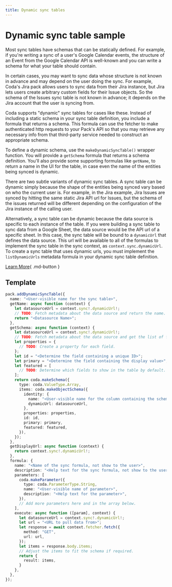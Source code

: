 ```yaml
---
title: Dynamic sync tables
---
```


# Dynamic sync table sample

Most sync tables have schemas that can be statically defined. For example, if you're writing a sync of a user's Google Calendar events, the structure of an Event from the Google Calendar API is well-known and you can write a schema for what your table should contain.

In certain cases, you may want to sync data whose structure is not known in advance and may depend on the user doing the sync. For example, Coda's Jira pack allows users to sync data from their Jira instance, but Jira lets users create arbitrary custom fields for their Issue objects. So the schema of the Issues sync table is not known in advance; it depends on the Jira account that the user is syncing from.

Coda supports "dynamic" sync tables for cases like these. Instead of including a static schema in your sync table definition, you include a formula that returns a schema. This formula can use the fetcher to make authenticated http requests to your Pack's API so that you may retrieve any necessary info from that third-party service needed to construct an appropriate schema.

To define a dynamic schema, use the `makeDynamicSyncTable()` wrapper function. You will provide a `getSchema` formula that returns a schema definition. You'll also provide some supporting formulas like `getName`, to return a name in the UI for the table, in case even the name of the entities being synced is dynamic.

There are two subtle variants of dynamic sync tables. A sync table can be dynamic simply because the shape of the entities being synced vary based on who the current user is. For example, in the Jira example, Jira Issues are synced by hitting the same static Jira API url for Issues, but the schema of the issues returned will be different depending on the configuration of the Jira instance of the calling user.

Alternatively, a sync table can be dynamic because the data source is specific to each instance of the table. If you were building a sync table to sync data from a Google Sheet, the data source would be the API url of a specific sheet. In this case, the sync table will be bound to a `dynamicUrl` that defines the data source. This url will be available to all of the formulas to implement the sync table in the sync context, as `context.sync.dynamicUrl`. To create a sync table that uses dynamic urls, you must implement the `listDynamicUrls` metadata formula in your dynamic sync table definition.


[Learn More](../../../reference/sdk/classes/PackDefinitionBuilder#addDynamicSyncTable){ .md-button }

## Template


```ts
pack.addDynamicSyncTable({
  name: "<User-visible name for the sync table>",
  getName: async function (context) {
    let datasourceUrl = context.sync!.dynamicUrl!;
    // TODO: Fetch metadata about the data source and return the name.
    return "<Datasource Name>";
  },
  getSchema: async function (context) {
    let datasourceUrl = context.sync!.dynamicUrl!;
    // TODO: Fetch metadata about the data source and get the list of fields.
    let properties = {
      // TODO: Create a property for each field.
    };
    let id = "<Determine the field containing a unique ID>";
    let primary = "<Determine the field containing the display value>";
    let featured = [
      // TODO: Determine which fields to show in the table by default.
    ];
    return coda.makeSchema({
      type: coda.ValueType.Array,
      items: coda.makeObjectSchema({
        identity: {
          name: "<User-visible name for the column containing the schema>",
          dynamicUrl: datasourceUrl,
        },
        properties: properties,
        id: id,
        primary: primary,
        featured: featured,
      }),
    });
  },
  getDisplayUrl: async function (context) {
    return context.sync!.dynamicUrl!;
  },
  formula: {
    name: "<Name of the sync formula, not show to the user>",
    description: "<Help text for the sync formula, not show to the user>",
    parameters: [
      coda.makeParameter({
        type: coda.ParameterType.String,
        name: "<User-visible name of parameter>",
        description: "<Help text for the parameter>",
      }),
      // Add more parameters here and in the array below.
    ],
    execute: async function ([param], context) {
      let datasourceUrl = context.sync!.dynamicUrl!;
      let url = "<URL to pull data from>";
      let response = await context.fetcher.fetch({
        method: "GET",
        url: url,
      });
      let items = response.body.items;
      // Adjust the items to fit the schema if required.
      return {
        result: items,
      }
    },
  },
});
```


